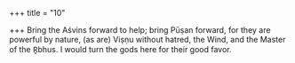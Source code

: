 +++
title = "10"

+++
Bring the Aśvins forward to help; bring Pūṣan forward, for they are  powerful by nature,
(as are) Viṣṇu without hatred, the Wind, and the Master of the R̥bhus.  I would turn the gods here for their good favor.